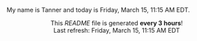 My name is Tanner and today is Friday, March 15, 11:15 AM EDT.

<p align="center">This <i>README</i> file is generated <b>every 3 hours</b>!</br>Last refresh: Friday, March 15, 11:15 AM EDT<br /></p>
